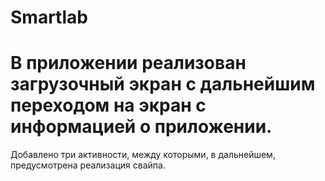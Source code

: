 # Smartlab
# В приложении реализован загрузочный экран с дальнейшим переходом на экран с информацией о приложении.
Добавлено три активности, между которыми, в дальнейшем, предусмотрена реализация свайпа.
